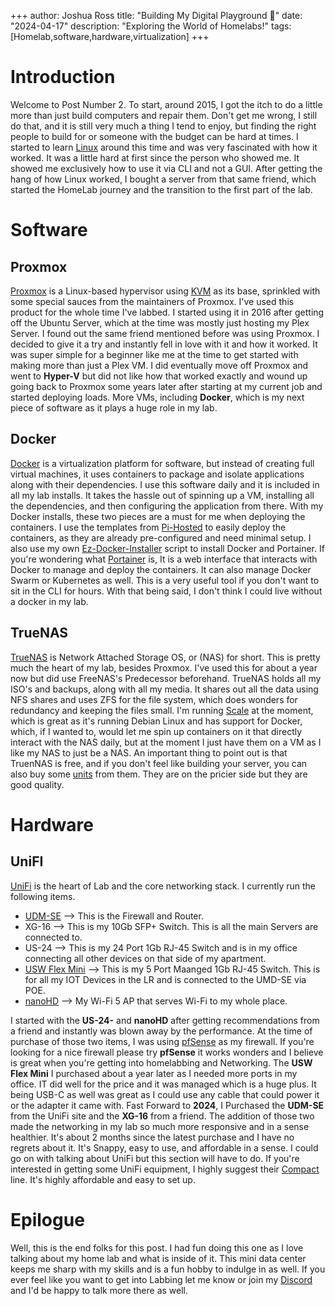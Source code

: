 +++
author: Joshua Ross
title: "Building My Digital Playground 🛝"
date: "2024-04-17"
description: "Exploring the World of Homelabs!"
tags: [Homelab,software,hardware,virtualization]
+++

# Introduction


Welcome to Post Number 2. To start, around 2015, I got the itch to do a little more than just build computers and repair them. Don't get me wrong, I still do that, and it is still very much a thing I tend to enjoy, but finding the right people to build for or someone with the budget can be hard at times. I started to learn [Linux](https://en.wikipedia.org/wiki/Linux) around this time and was very fascinated with how it worked. It was a little hard at first since the person who showed me. It showed me exclusively how to use it via CLI and not a GUI. After getting the hang of how Linux worked, I bought a server from that same friend, which started the HomeLab journey and the transition to the first part of the lab.


# Software

## Proxmox


[Proxmox](https://proxmox.com/en/) is a Linux-based hypervisor using [KVM](https://en.wikipedia.org/wiki/Kernel-based_Virtual_Machine) as its base, sprinkled with some special sauces from the maintainers of Proxmox. I've used this product for the whole time I've labbed. I started using it in 2016 after getting off the Ubuntu Server, which at the time was mostly just hosting my Plex Server. I found out the same friend mentioned before was using Proxmox. I decided to give it a try and instantly fell in love with it and how it worked. It was super simple for a beginner like me at the time to get started with making more than just a Plex VM. I did eventually move off Proxmox and went to **Hyper-V** but did not like how that worked exactly and wound up going back to Proxmox some years later after starting at my current job and started deploying loads. More VMs, including **Docker**, which is my next piece of software as it plays a huge role in my lab.


## Docker


[Docker](https://www.docker.com/) is a virtualization platform for software, but instead of creating full virtual machines, it uses containers to package and isolate applications along with their dependencies. I use this software daily and it is included in all my lab installs. It takes the hassle out of spinning up a VM, installing all the dependencies, and then configuring the application from there. With my Docker installs, these two pieces are a must for me when deploying the containers. I use the templates from [Pi-Hosted](https://github.com/novaspirit/pi-hosted) to easily deploy the containers, as they are already pre-configured and need minimal setup. I also use my own [Ez-Docker-Installer](https://github.com/ross-jm/Ez-Docker-Installer) script to install Docker and Portainer. If you're wondering what [Portainer](https://www.portainer.io/) is, It is a web interface that interacts with Docker to manage and deploy the containers. It can also manage Docker Swarm or Kubernetes as well. This is a very useful tool if you don't want to sit in the CLI for hours. With that being said, I don't think I could live without a docker in my lab.


## TrueNAS


[TrueNAS](https://www.truenas.com/) is Network Attached Storage OS, or (NAS) for short. This is pretty much the heart of my lab, besides Proxmox. I've used this for about a year now but did use FreeNAS's Predecessor beforehand. TrueNAS holds all my ISO's and backups, along with all my media. It shares out all the data using NFS shares and uses ZFS for the file system, which does wonders for redundancy and keeping the files small. I'm running [Scale](https://www.truenas.com/truenas-scale/) at the moment, which is great as it's running Debian Linux and has support for Docker, which, if I wanted to, would let me spin up containers on it that directly interact with the NAS daily, but at the moment I just have them on a VM as I like my NAS to just be a NAS. An important thing to point out is that TruenNAS is free, and if you don't feel like building your server, you can also buy some [units](https://www.ixsystems.com/) from them. They are on the pricier side but they are good quality.

# Hardware

## UniFI

[UniFi](https://www.ui.com) is the heart of Lab and the core networking stack. I currently run the following items.

- [UDM-SE](https://store.ui.com/us/en/pro/category/all-unifi-cloud-gateways/products/udm-se) --> This is the Firewall and Router.
- XG-16 --> This is my 10Gb SFP+ Switch. This is all the main Servers are connected to.
- US-24 --> This is my 24 Port 1Gb RJ-45 Switch and is in my office connecting all other devices on that side of my apartment.
- [USW Flex Mini](https://store.ui.com/us/en/pro/products/usw-flex-mini) --> This is my 5 Port Maanged 1Gb RJ-45 Switch. This is for all my IOT Devices in the LR and is connected to the UMD-SE via POE.
- [nanoHD](https://store.ui.com/us/en/pro/products/uap-nanohd) --> My Wi-Fi 5 AP that serves Wi-Fi to my whole place.

I started with the **US-24-** and **nanoHD** after getting recommendations from a friend and instantly was blown away by the performance. At the time of purchase of those two items, I was using [pfSense](https://www.pfsense.org/) as my firewall. If you're looking for a nice firewall please try **pfSense** it works wonders and I believe is great when you're getting into homelabbing and Networking. The **USW Flex Mini** I purchased about a year later as I needed more ports in my office. IT did well for the price and it was managed which is a huge plus. It being USB-C as well was great as I could use any cable that could power it or the adapter it came with. Fast Forward to **2024**, I Purchased the **UDM-SE** from the UniFi site and the **XG-16** from a friend. The addition of those two made the networking in my lab so much more responsive and in a sense healthier. It's about 2 months since the latest purchase and I have no regrets about it. It's Snappy, easy to use, and affordable in a sense. I could go on with talking about UniFi but this section will have to do. If you're interested in getting some UniFi equipment, I highly suggest their [Compact](https://ui.com/us/en/cloud-gateways/compact) line. It's highly affordable and easy to set up.

# Epilogue
Well, this is the end folks for this post. I had fun doing this one as I love talking about my home lab and what is inside of it. This mini data center keeps me sharp with my skills and is a fun hobby to indulge in as well. If you ever feel like you want to get into Labbing let me know or join my [Discord](htttps://jersh.tech/chat) and I'd be happy to talk more there as well.
